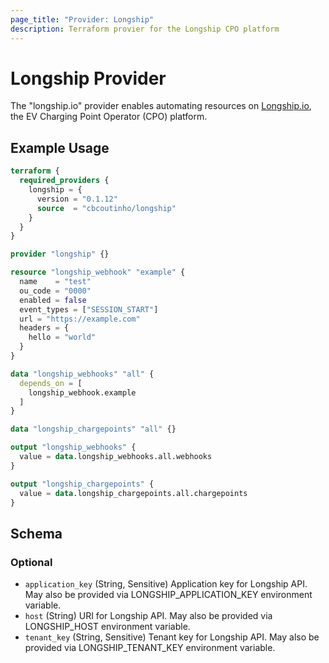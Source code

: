 ```yaml
---
page_title: "Provider: Longship"
description: Terraform provier for the Longship CPO platform
---
```


# Longship Provider

The "longship.io" provider enables automating resources on
[Longship.io](https://longship.io), the EV Charging Point Operator (CPO)
platform.

## Example Usage


```terraform
terraform {
  required_providers {
    longship = {
      version = "0.1.12"
      source  = "cbcoutinho/longship"
    }
  }
}

provider "longship" {}

resource "longship_webhook" "example" {
  name    = "test"
  ou_code = "0000"
  enabled = false
  event_types = ["SESSION_START"]
  url = "https://example.com"
  headers = {
    hello = "world"
  }
}

data "longship_webhooks" "all" {
  depends_on = [
    longship_webhook.example
  ]
}

data "longship_chargepoints" "all" {}

output "longship_webhooks" {
  value = data.longship_webhooks.all.webhooks
}

output "longship_chargepoints" {
  value = data.longship_chargepoints.all.chargepoints
}
```


<!-- schema generated by tfplugindocs -->
## Schema

### Optional

- `application_key` (String, Sensitive) Application key for Longship API. May also be provided via LONGSHIP_APPLICATION_KEY environment variable.
- `host` (String) URI for Longship API. May also be provided via LONGSHIP_HOST environment variable.
- `tenant_key` (String, Sensitive) Tenant key for Longship API. May also be provided via LONGSHIP_TENANT_KEY environment variable.
